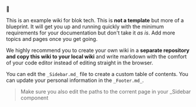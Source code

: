👋

This is an example wiki for blok tech. This is **not a template** but more of a blueprint. It will get you up and running quickly with the minimum requirements for your documentation but don't take it _as is_. Add more topics and pages once you get going.

We highly recommend you to create your own wiki in a **separate repository and copy this wiki to your local wiki** and write markdown with the comfort of your code editor instead of editing straight in the browser.

You can edit the `_Sidebar.md_` file to create a custom table of contents. You can update your personal information in the `_Footer.md_`.

> Make sure you also edit the paths to the corrent page in your \_Sidebar component
